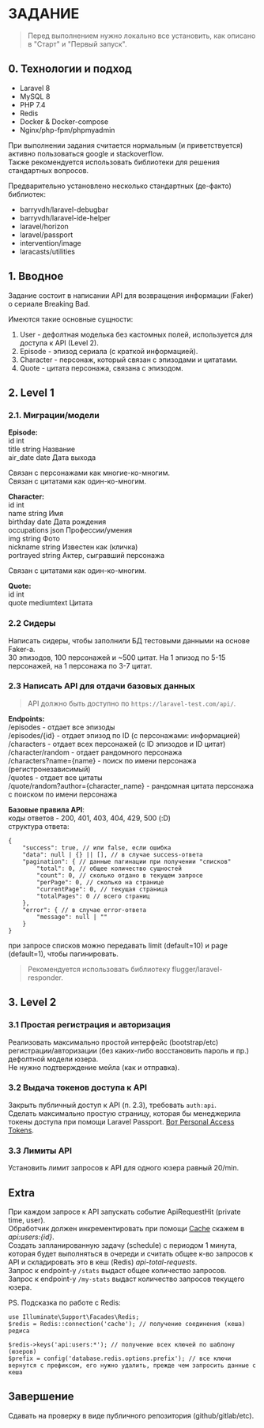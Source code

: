 # ЗАДАНИЕ

> Перед выполнением нужно локально все установить, как описано в "Старт" и "Первый запуск".  

## 0. Технологии и подход
- Laravel 8
- MySQL 8
- PHP 7.4
- Redis
- Docker & Docker-compose
- Nginx/php-fpm/phpmyadmin

При выполнении задания считается нормальным (и приветствуется) активно пользоваться google и stackoverflow.  
Также рекомендуется использовать библиотеки для решения стандартных вопросов.  

Предварительно установлено несколько стандартных (де-факто) библиотек:  
- barryvdh/laravel-debugbar
- barryvdh/laravel-ide-helper
- laravel/horizon
- laravel/passport
- intervention/image
- laracasts/utilities

## 1. Вводное
Задание состоит в написании API для возвращения информации (Faker) о сериале Breaking Bad.  

Имеются такие основные сущности:  
1. User - дефолтная моделька без кастомных полей, используется для доступа к API (Level 2).  
2. Episode - эпизод сериала (с краткой информацией).  
3. Character - персонаж, который связан с эпизодами и цитатами.  
4. Quote - цитата персонажа, связана с эпизодом.  

## 2. Level 1
### 2.1. Миграции/модели
**Episode:**  
id int  
title string Название  
air_date date Дата выхода  

Связан с персонажами как многие-ко-многим.  
Связан с цитатами как один-ко-многим.  

**Character:**  
id int  
name string Имя  
birthday date Дата рождения  
occupations json Профессии/умения  
img string Фото  
nickname string Известен как (кличка)  
portrayed string Актер, сыгравший персонажа  

Связан с цитатами как один-ко-многим.  

**Quote:**  
id int  
quote mediumtext Цитата  

### 2.2 Сидеры
Написать сидеры, чтобы заполнили БД тестовыми данными на основе Faker-а.  
30 эпизодов, 100 персонажей и ~500 цитат. На 1 эпизод по 5-15 персонажей, на 1 персонажа по 3-7 цитат.  

### 2.3 Написать API для отдачи базовых данных
> API должно быть доступно по `https://laravel-test.com/api/`.  

**Endpoints:**  
/episodes - отдает все эпизоды  
/episodes/{id} - отдает эпизод по ID (с персонажами: информацией)  
/characters - отдает всех персонажей (с ID эпизодов и ID цитат)  
/character/random - отдает рандомного персонажа  
/characters?name={name} - поиск по имени персонажа (регистронезависимый)  
/quotes - отдает все цитаты  
/quote/random?author={character_name} - рандомная цитата персонажа с поиском по имени персонажа  

**Базовые правила API**:  
коды ответов - 200, 401, 403, 404, 429, 500 (:D)  
структура ответа:  
```
{
    "success": true, // или false, если ошибка
    "data": null | {} || [], // в случае success-ответа
    "pagination": { // данные пагинации при получении "списков"
        "total": 0, // общее количество сущностей
        "count": 0, // сколько отдано в текущем запросе
        "perPage": 0, // сколько на странице
        "currentPage": 0, // текущая страница
        "totalPages": 0 // всего страниц
    },
    "error": { // в случае error-ответа
        "message": null | "" 
    }
}
```
при запросе списков можно передавать limit (default=10) и page (default=1), чтобы пагинировать.  

> Рекомендуется использовать библиотеку flugger/laravel-responder.  

## 3. Level 2
### 3.1 Простая регистрация и авторизация
Реализовать максимально простой интерфейс (bootstrap/etc) регистрации/авторизации (без каких-либо восстановить пароль и пр.) дефолтной модели юзера.  
Не нужно подтверждение мейла (как и отправка).  

### 3.2 Выдача токенов доступа к API
Закрыть публичный доступ к API (п. 2.3), требовать `auth:api`.  
Сделать максимально простую страницу, которая бы менеджерила токены доступа при помощи Laravel Passport. [Вот Personal Access Tokens](https://laravel.com/docs/8.x/passport#personal-access-tokens).  

### 3.3 Лимиты API
Установить лимит запросов к API для одного юзера равный 20/min.  

## Extra
При каждом запросе к API запускать событие ApiRequestHit (private time, user).  
Обработчик должен инкрементировать при помощи [Cache](https://laravel.com/docs/8.x/cache) скажем в *api:users:{id}*.  
Создать запланированную задачу (schedule) с периодом 1 минута, которая будет выполняться в очереди и считать общее к-во запросов к API и складировать это в кеш (Redis) *api-total-requests*.  
Запрос к endpoint-у `/stats` выдаст общее количество запросов.  
Запрос к endpoint-у `/my-stats` выдаст количество запросов текущего юзера.  

PS. Подсказка по работе с Redis:  
```
use Illuminate\Support\Facades\Redis;
$redis = Redis::connection('cache'); // получение соединения (кеша) редиса

$redis->keys('api:users:*'); // получение всех ключей по шаблону (юзеров)
$prefix = config('database.redis.options.prefix'); // все ключи вернутся с префиксом, его нужно удалить, прежде чем запросить данные с кеша
```

## Завершение
Сдавать на проверку в виде публичного репозитория (github/gitlab/etc).  

